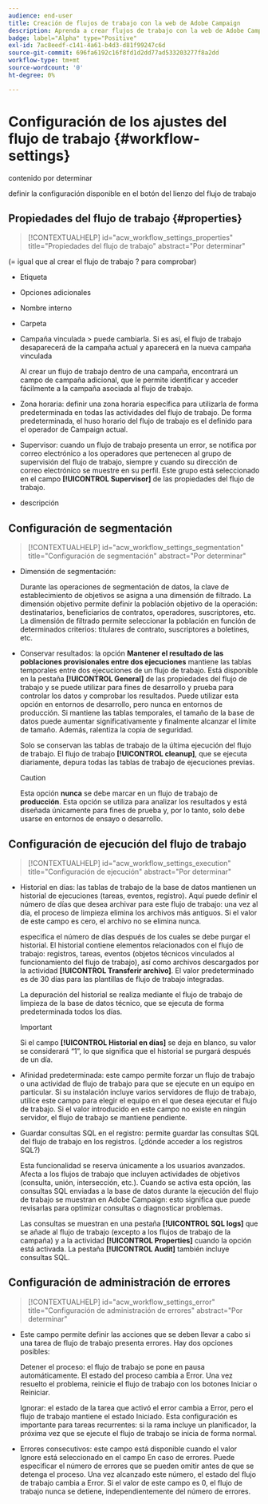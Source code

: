 ```yaml
---
audience: end-user
title: Creación de flujos de trabajo con la web de Adobe Campaign
description: Aprenda a crear flujos de trabajo con la web de Adobe Campaign
badge: label="Alpha" type="Positive"
exl-id: 7ac8eedf-c141-4a61-b4d3-d81f99247c6d
source-git-commit: 696fa6192c16f8fd1d2dd77ad533203277f8a2dd
workflow-type: tm+mt
source-wordcount: '0'
ht-degree: 0%

---
```


# Configuración de los ajustes del flujo de trabajo {#workflow-settings}

contenido por determinar

definir la configuración disponible en el botón del lienzo del flujo de trabajo
<!--à reformuler-->

## Propiedades del flujo de trabajo {#properties}

>[!CONTEXTUALHELP]
>id="acw_workflow_settings_properties"
>title="Propiedades del flujo de trabajo"
>abstract="Por determinar"

(= igual que al crear el flujo de trabajo ? para comprobar)

* Etiqueta
* Opciones adicionales
* Nombre interno
* Carpeta
* Campaña vinculada > puede cambiarla. Si es así, el flujo de trabajo desaparecerá de la campaña actual y aparecerá en la nueva campaña vinculada

   Al crear un flujo de trabajo dentro de una campaña, encontrará un campo de campaña adicional, que le permite identificar y acceder fácilmente a la campaña asociada al flujo de trabajo.

* Zona horaria: definir una zona horaria específica para utilizarla de forma predeterminada en todas las actividades del flujo de trabajo. De forma predeterminada, el huso horario del flujo de trabajo es el definido para el operador de Campaign actual.
* Supervisor: cuando un flujo de trabajo presenta un error, se notifica por correo electrónico a los operadores que pertenecen al grupo de supervisión del flujo de trabajo, siempre y cuando su dirección de correo electrónico se muestre en su perfil. Este grupo está seleccionado en el campo **[!UICONTROL Supervisor]** de las propiedades del flujo de trabajo.
* descripción

## Configuración de segmentación

>[!CONTEXTUALHELP]
>id="acw_workflow_settings_segmentation"
>title="Configuración de segmentación"
>abstract="Por determinar"

* Dimensión de segmentación:

   Durante las operaciones de segmentación de datos, la clave de establecimiento de objetivos se asigna a una dimensión de filtrado. La dimensión objetivo permite definir la población objetivo de la operación: destinatarios, beneficiarios de contratos, operadores, suscriptores, etc. La dimensión de filtrado permite seleccionar la población en función de determinados criterios: titulares de contrato, suscriptores a boletines, etc.

* Conservar resultados: la opción **Mantener el resultado de las poblaciones provisionales entre dos ejecuciones** mantiene las tablas temporales entre dos ejecuciones de un flujo de trabajo.  Está disponible en la pestaña **[!UICONTROL General]** de las propiedades del flujo de trabajo y se puede utilizar para fines de desarrollo y prueba para controlar los datos y comprobar los resultados. Puede utilizar esta opción en entornos de desarrollo, pero nunca en entornos de producción. Si mantiene las tablas temporales, el tamaño de la base de datos puede aumentar significativamente y finalmente alcanzar el límite de tamaño. Además, ralentiza la copia de seguridad.

   Solo se conservan las tablas de trabajo de la última ejecución del flujo de trabajo. El flujo de trabajo **[!UICONTROL cleanup]**, que se ejecuta diariamente, depura todas las tablas de trabajo de ejecuciones previas.

   >[!CAUTION]
   >
   >Esta opción **nunca** se debe marcar en un flujo de trabajo de **producción**. Esta opción se utiliza para analizar los resultados y está diseñada únicamente para fines de prueba y, por lo tanto, solo debe usarse en entornos de ensayo o desarrollo.

## Configuración de ejecución del flujo de trabajo

>[!CONTEXTUALHELP]
>id="acw_workflow_settings_execution"
>title="Configuración de ejecución"
>abstract="Por determinar"

* Historial en días: las tablas de trabajo de la base de datos mantienen un historial de ejecuciones (tareas, eventos, registro). Aquí puede definir el número de días que desea archivar para este flujo de trabajo: una vez al día, el proceso de limpieza elimina los archivos más antiguos. Si el valor de este campo es cero, el archivo no se elimina nunca.

   especifica el número de días después de los cuales se debe purgar el historial. El historial contiene elementos relacionados con el flujo de trabajo: registros, tareas, eventos (objetos técnicos vinculados al funcionamiento del flujo de trabajo), así como archivos descargados por la actividad **[!UICONTROL Transferir archivo]**. El valor predeterminado es de 30 días para las plantillas de flujo de trabajo integradas.

   La depuración del historial se realiza mediante el flujo de trabajo de limpieza de la base de datos técnico, que se ejecuta de forma predeterminada todos los días.

   >[!IMPORTANT]
   >
   >Si el campo **[!UICONTROL Historial en días]** se deja en blanco, su valor se considerará “1”, lo que significa que el historial se purgará después de un día.

* Afinidad predeterminada: este campo permite forzar un flujo de trabajo o una actividad de flujo de trabajo para que se ejecute en un equipo en particular.   Si su instalación incluye varios servidores de flujo de trabajo, utilice este campo para elegir el equipo en el que desea ejecutar el flujo de trabajo. Si el valor introducido en este campo no existe en ningún servidor, el flujo de trabajo se mantiene pendiente.

* Guardar consultas SQL en el registro: permite guardar las consultas SQL del flujo de trabajo en los registros. (¿dónde acceder a los registros SQL?)

   Esta funcionalidad se reserva únicamente a los usuarios avanzados. Afecta a los flujos de trabajo que incluyen actividades de objetivos (consulta, unión, intersección, etc.). Cuando se activa esta opción, las consultas SQL enviadas a la base de datos durante la ejecución del flujo de trabajo se muestran en Adobe Campaign: esto significa que puede revisarlas para optimizar consultas o diagnosticar problemas.

   Las consultas se muestran en una pestaña **[!UICONTROL SQL logs]** que se añade al flujo de trabajo (excepto a los flujos de trabajo de la campaña) y a la actividad **[!UICONTROL Properties]** cuando la opción está activada. La pestaña **[!UICONTROL Audit]** también incluye consultas SQL.

## Configuración de administración de errores

>[!CONTEXTUALHELP]
>id="acw_workflow_settings_error"
>title="Configuración de administración de errores"
>abstract="Por determinar"

* Este campo permite definir las acciones que se deben llevar a cabo si una tarea de flujo de trabajo presenta errores. Hay dos opciones posibles:

   Detener el proceso: el flujo de trabajo se pone en pausa automáticamente. El estado del proceso cambia a Error. Una vez resuelto el problema, reinicie el flujo de trabajo con los botones Iniciar o Reiniciar.

   Ignorar: el estado de la tarea que activó el error cambia a Error, pero el flujo de trabajo mantiene el estado Iniciado. Esta configuración es importante para tareas recurrentes: si la rama incluye un planificador, la próxima vez que se ejecute el flujo de trabajo se inicia de forma normal.

* Errores consecutivos: este campo está disponible cuando el valor Ignore está seleccionado en el campo En caso de errores. Puede especificar el número de errores que se pueden omitir antes de que se detenga el proceso. Una vez alcanzado este número, el estado del flujo de trabajo cambia a Error. Si el valor de este campo es 0, el flujo de trabajo nunca se detiene, independientemente del número de errores.

